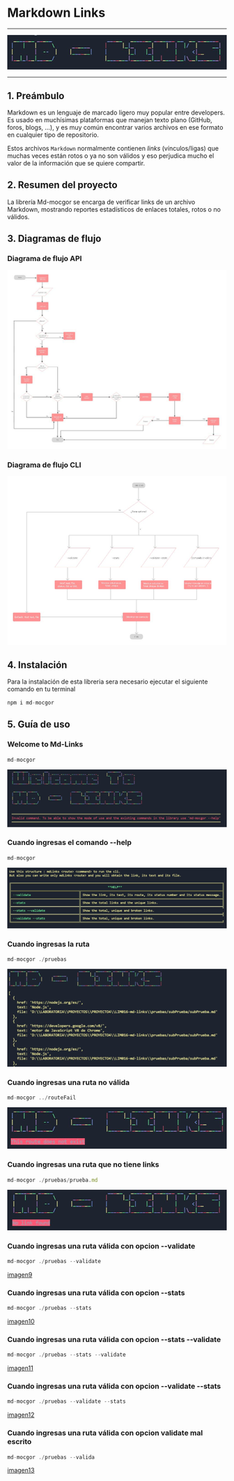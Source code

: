 # Markdown Links

***
![imagen1](img/banner.JPG)
***

## 1. Preámbulo

Markdown es un lenguaje de marcado ligero muy popular entre developers. Es usado en muchísimas plataformas que
manejan texto plano (GitHub, foros, blogs, ...), y es muy común encontrar varios archivos en ese formato en cualquier tipo de repositorio.

Estos archivos `Markdown` normalmente contienen _links_ (vínculos/ligas) que muchas veces están rotos o ya no son válidos y eso perjudica mucho el valor de la información que se quiere compartir.

## 2. Resumen del proyecto

La librería Md-mocgor se encarga de verificar links de un archivo Markdown, mostrando reportes estadísticos de enlaces totales, rotos o no válidos.

## 3. Diagramas de flujo
### Diagrama de flujo API
![imagen2](img/api.jpg)


### Diagrama de flujo CLI
![imagen3](img/cli.JPG)

## 4. Instalación


Para la instalación de esta libreria sera necesario ejecutar el siguiente comando en tu terminal

``` js
npm i md-mocgor
```

## 5. Guía de uso 
### Welcome to Md-Links
``` js
md-mocgor
```
![imagen4](img/welcomeToMdLInks.JPG)

### Cuando ingresas el comando --help
``` js
md-mocgor
```
![imagen5](img/cliHelp.JPG)

### Cuando ingresas la ruta

``` js
md-mocgor ./pruebas
```
![imagen6](img/withRoute.JPG)

### Cuando ingresas una ruta no válida

``` js
md-mocgor ../routeFail
```
![imagen7](img/routeFail.JPG)

### Cuando ingresas una ruta que no tiene links
``` js
md-mocgor ./pruebas/prueba.md
```
![imagen8](img/noFoundLinks.JPG)

### Cuando ingresas una ruta válida con opcion --validate
``` js
md-mocgor ./pruebas --validate
```
[imagen9](img/cliValidate.JPG)

### Cuando ingresas una ruta válida con opcion --stats
``` js
md-mocgor ./pruebas --stats
```
[imagen10](img/cliStats.JPG)

### Cuando ingresas una ruta válida con opcion --stats --validate 
``` js
md-mocgor ./pruebas --stats --validate
```
[imagen11](img/cliStatsValidate.JPG)

### Cuando ingresas una ruta válida con opcion --validate --stats
``` js
md-mocgor ./pruebas --validate --stats 
```
[imagen12](img/cliStatsValidate.JPG)

### Cuando ingresas una ruta válida con opcion validate mal escrito

``` js
md-mocgor ./pruebas --valida
```
[imagen13](img/cliInvalid.JPG)
